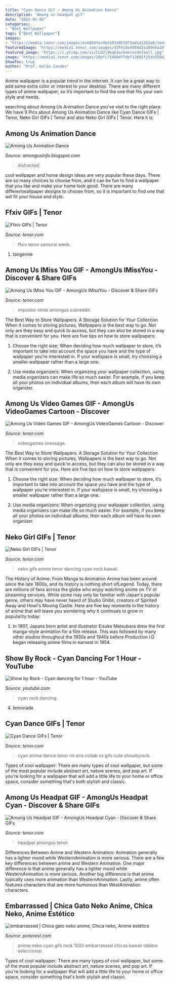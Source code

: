 ```yaml
---
title: "Cyan Dance Gif ~ Among Us Animation Dance"
description: "Among us headpat gif"
date: "2022-01-05"
categories:
- "Best Wallpaper"
tags: ["Best Wallpaper"]
images:
- "https://media.tenor.com/images/ec6824fec4b5593d957d73ad141262e8/tenor.gif"
featuredImage: "https://media1.tenor.com/images/43fe14a9d59d2a389e0a10faab847b26/tenor.gif?itemid=18592487"
featured_image: "https://i.ytimg.com/vi/CLOJj9kqk1w/maxresdefault.jpg"
image: "https://media1.tenor.com/images/20efc754584ffdef13691f25dc059d33/tenor.gif?itemid=19093028"
ShowToc: true
author: "Prof. Golda Jacobs"
---
```



Anime wallpaper is a popular trend in the internet. It can be a great way to add some extra color or interest to your desktop. There are many different types of anime wallpaper, so it’s important to find the one that fits your own style and needs.

	

		
searching about Among Us Animation Dance you've visit to the right place. We have 9 Pics about Among Us Animation Dance like Cyan Dance GIFs | Tenor, Neko Girl GIFs | Tenor and also Neko Girl GIFs | Tenor. Here it is:
		
    
## Among Us Animation Dance

<img loading=lazy src="https://i.ytimg.com/vi/CLOJj9kqk1w/maxresdefault.jpg" onerror="this.onerror=null;this.src='https://tse4.mm.bing.net/th?id=OIP.cN721v6f2ztG296erZRoYQHaEK&amp;pid=15.1';" alt="Among Us Animation Dance">

_Source: amongusinfo.blogspot.com_

>distracted. 

	

cool wallpaper and home design ideas are very popular these days. There are so many choices to choose from, and it can be fun to find a wallpaper that you like and make your home look good. There are many differentwallpaper designs to choose from, so it is important to find one that will fit your house and style.

    
## Ffxiv GIFs | Tenor

<img loading=lazy src="https://media.tenor.com/images/a786826c84d953cc5900d8a236ff6145/tenor.gif" onerror="this.onerror=null;this.src='https://tse3.mm.bing.net/th?id=OIP.p4aCbITZU8xZANiiNv9hRQAAAA&amp;pid=15.1';" alt="Ffxiv GIFs | Tenor">

_Source: tenor.com_

>ffxiv tenor samurai weeb. 

	

1. tangerine 

    
## Among Us IMiss You GIF - AmongUs IMissYou - Discover &amp; Share GIFs

<img loading=lazy src="https://media1.tenor.com/images/ce2dbab4fcf6b3ff444b4049915cb73f/tenor.gif?itemid=18557171" onerror="this.onerror=null;this.src='https://tse1.mm.bing.net/th?id=OIP.zi26tPz2s_9ES0BJkVy3PwHaEK&amp;pid=15.1';" alt="Among Us IMiss You GIF - AmongUs IMissYou - Discover &amp; Share GIFs">

_Source: tenor.com_

>impostor imiss amongus subreddit. 

	

The Best Way to Store Wallpapers: A Storage Solution for Your Collection
When it comes to storing pictures, Wallpapers is the best way to go. Not only are they easy and quick to access, but they can also be stored in a way that is convenient for you. Here are five tips on how to store wallpapers:
1) Choose the right size: When deciding how much wallpaper to store, it’s important to take into account the space you have and the type of wallpaper you’re interested in. If your wallspace is small, try choosing a smaller wallpaper rather than a large one.

2) Use media organizers: When organizing your wallpaper collection, using media organizers can make life so much easier. For example, if you keep all your photos on individual albums, then each album will have its own organizer.

    
## Among Us Video Games GIF - AmongUs VideoGames Cartoon - Discover

<img loading=lazy src="https://media1.tenor.com/images/43fe14a9d59d2a389e0a10faab847b26/tenor.gif?itemid=18592487" onerror="this.onerror=null;this.src='https://tse2.mm.bing.net/th?id=OIP.Q_4UqdWdKjieChD6q4R7JgHaEK&amp;pid=15.1';" alt="Among Us Video Games GIF - AmongUs VideoGames Cartoon - Discover">

_Source: tenor.com_

>videogames imessage. 

	

The Best Way to Store Wallpapers: A Storage Solution for Your Collection
When it comes to storing pictures, Wallpapers is the best way to go. Not only are they easy and quick to access, but they can also be stored in a way that is convenient for you. Here are five tips on how to store wallpapers:
1) Choose the right size: When deciding how much wallpaper to store, it’s important to take into account the space you have and the type of wallpaper you’re interested in. If your wallspace is small, try choosing a smaller wallpaper rather than a large one.

2) Use media organizers: When organizing your wallpaper collection, using media organizers can make life so much easier. For example, if you keep all your photos on individual albums, then each album will have its own organizer.

    
## Neko Girl GIFs | Tenor

<img loading=lazy src="https://media1.tenor.com/images/4b53497380e7c2e85d4b1368ef848912/tenor.gif%3fitemid%3d11737408" onerror="this.onerror=null;this.src='https://tse2.mm.bing.net/th?id=OIP.S1NJc4DnwuhdSxNo74SJEgAAAA&amp;pid=15.1';" alt="Neko Girl GIFs | Tenor">

_Source: tenor.com_

>neko gifs anime tenor dancing cyan rock kawaii. 

	

The History of Anime: From Manga to Animation
Anime has been around since the late 1800s, and its history is nothing short ofLegend. Today, there are millions of fans across the globe who enjoy watching anime on TV or streaming services. While some may only be familiar with Japan's popular genre, others may have never heard of Studio Ghibli, creators of Spirited Away and Howl's Moving Castle. Here are five key moments in the history of anime that will leave you wondering why it continues to grow in popularity today:
1) In 1907, Japans born artist and illustrator Eisuke Matsubara drew the first manga-style animation for a film release. This was followed by many other studios throughout the 1930s and 1940s before Production I.G began releasing anime films in earnest in 1954.

    
## Show By Rock - Cyan Dancing For 1 Hour - YouTube

<img loading=lazy src="https://i.ytimg.com/vi/0CUsfIGEj_w/maxresdefault.jpg" onerror="this.onerror=null;this.src='https://tse1.mm.bing.net/th?id=OIP.XinpqcI-ZMMN58GUAdAMbQHaEK&amp;pid=15.1';" alt="Show by Rock - Cyan dancing for 1 hour - YouTube">

_Source: youtube.com_

>cyan rock dancing. 

	

4. lemonade 

    
## Cyan Dance GIFs | Tenor

<img loading=lazy src="https://media.tenor.com/images/ec6824fec4b5593d957d73ad141262e8/tenor.gif" onerror="this.onerror=null;this.src='https://tse4.mm.bing.net/th?id=OIP.7Ggk_sS1WT2VfXOtFBJi6AAAAA&amp;pid=15.1';" alt="Cyan Dance GIFs | Tenor">

_Source: tenor.com_

>cyan anime dance tenor rin eris collab vs gifs cute showbyrock. 

	

Types of cool wallpaper:
There are many types of cool wallpaper, but some of the most popular include abstract art, nature scenes, and pop art. If you're looking for a wallpaper that will add a little life to your home or office space, consider something that's both stylish and classic.

    
## Among Us Headpat GIF - AmongUs Headpat Cyan - Discover &amp; Share GIFs

<img loading=lazy src="https://media1.tenor.com/images/20efc754584ffdef13691f25dc059d33/tenor.gif?itemid=19093028" onerror="this.onerror=null;this.src='https://tse4.mm.bing.net/th?id=OIP.IO_HVFhP_e8TaR8l3AWdMwHaHa&amp;pid=15.1';" alt="Among Us Headpat GIF - AmongUs Headpat Cyan - Discover &amp; Share GIFs">

_Source: tenor.com_

>headpat amongus tenor. 

	

Differences Between Anime and Western Animation: Animation generally has a lighter mood while WesternAnimation is more serious.
There are a few key differences between anime and Western Animation. One major difference is that anime generally has a lighter mood while WesternAnimation is more serious. Another big difference is that anime typically uses more animation than WesternAnimation. Lastly, anime often features characters that are more humorous than WestAnimation characters.

    
## Embarrassed | Chica Gato Neko Anime, Chica Neko, Anime Estético

<img loading=lazy src="https://i.pinimg.com/originals/0c/f0/31/0cf0317bd8044be339762fa8661c8007.gif" onerror="this.onerror=null;this.src='https://tse3.mm.bing.net/th?id=OIP.LEQaOUki1M4dIzujFBGuRQHaF7&amp;pid=15.1';" alt="embarrassed | Chica gato neko anime, Chica neko, Anime estético">

_Source: pinterest.com_

>anime neko cyan gifs rock 1000 embarrassed chicas kawaii tablero seleccionar. 

	

Types of cool wallpaper:
There are many types of cool wallpaper, but some of the most popular include abstract art, nature scenes, and pop art. If you're looking for a wallpaper that will add a little life to your home or office space, consider something that's both stylish and classic.


